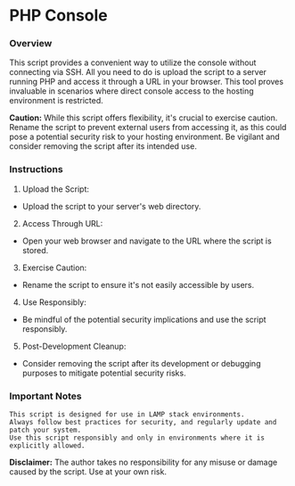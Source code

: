 # PHP Console

### Overview

This script provides a convenient way to utilize the console without connecting via SSH. All you need to do is upload the script to a server running PHP and access it through a URL in your browser. This tool proves invaluable in scenarios where direct console access to the hosting environment is restricted.

**Caution:** While this script offers flexibility, it's crucial to exercise caution. Rename the script to prevent external users from accessing it, as this could pose a potential security risk to your hosting environment. Be vigilant and consider removing the script after its intended use.

### Instructions

1. Upload the Script:
  * Upload the script to your server's web directory.

2. Access Through URL:
  * Open your web browser and navigate to the URL where the script is stored.

3. Exercise Caution:
  * Rename the script to ensure it's not easily accessible by users.

4. Use Responsibly:
  * Be mindful of the potential security implications and use the script responsibly.

5. Post-Development Cleanup:
  * Consider removing the script after its development or debugging purposes to mitigate potential security risks.

### Important Notes

    This script is designed for use in LAMP stack environments.
    Always follow best practices for security, and regularly update and patch your system.
    Use this script responsibly and only in environments where it is explicitly allowed.

**Disclaimer:** The author takes no responsibility for any misuse or damage caused by the script. Use at your own risk.

